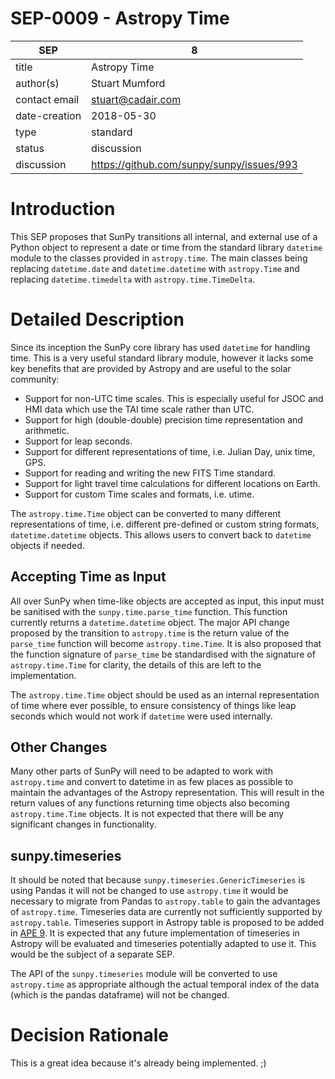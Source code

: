 # SEP-0009 - Astropy Time

| SEP           | 8                                         |
|---------------|-------------------------------------------|
| title         | Astropy Time                              |
| author(s)     | Stuart Mumford                            |
| contact email | stuart@cadair.com                         |
| date-creation | 2018-05-30                                |
| type          | standard                                  |
| status        | discussion                                |
| discussion    | https://github.com/sunpy/sunpy/issues/993 |

# Introduction

This SEP proposes that SunPy transitions all internal, and external use of a
Python object to represent a date or time from the standard library `datetime`
module to the classes provided in `astropy.time`. The main classes being
replacing `datetime.date` and `datetime.datetime` with `astropy.Time` and
replacing `datetime.timedelta` with `astropy.time.TimeDelta`.

# Detailed Description

Since its inception the SunPy core library has used `datetime` for handling
time. This is a very useful standard library module, however it lacks some key
benefits that are provided by Astropy and are useful to the solar community:

- Support for non-UTC time scales. This is especially useful for JSOC and HMI data which use the TAI time scale rather than UTC. 
- Support for high (double-double) precision time representation and arithmetic.
- Support for leap seconds.
- Support for different representations of time, i.e. Julian Day, unix time, GPS.
- Support for reading and writing the new FITS Time standard.
- Support for light travel time calculations for different locations on Earth.
- Support for custom Time scales and formats, i.e. utime.

The `astropy.time.Time` object can be converted to many different
representations of time, i.e. different pre-defined or custom string formats,
`datetime.datetime` objects. This allows users to convert back to `datetime`
objects if needed.


## Accepting Time as Input

All over SunPy when time-like objects are accepted as input, this input must be 
sanitised with the `sunpy.time.parse_time` function. This function currently
returns a `datetime.datetime` object. The major API change proposed by the
transition to `astropy.time` is the return value of the `parse_time` function
will become `astropy.time.Time`. It is also proposed that the function signature
of `parse_time` be standardised with the signature of `astropy.time.Time` for
clarity, the details of this are left to the implementation.

The `astropy.time.Time` object should be used as an internal representation of
time where ever possible, to ensure consistency of things like leap seconds
which would not work if `datetime` were used internally.


## Other Changes

Many other parts of SunPy will need to be adapted to work with `astropy.time`
and convert to datetime in as few places as possible to maintain the advantages
of the Astropy representation. This will result in the return values of any
functions returning time objects also becoming `astropy.time.Time` objects. It
is not expected that there will be any significant changes in functionality.


## sunpy.timeseries

It should be noted that because `sunpy.timeseries.GenericTimeseries` is using
Pandas it will not be changed to use `astropy.time` it would be necessary to
migrate from Pandas to `astropy.table` to gain the advantages of `astropy.time`.
Timeseries data are currently not sufficiently supported by `astropy.table`.
Timeseries support in Astropy table is proposed to be added in 
[APE 9](https://github.com/astropy/astropy-APEs/pull/12). It is expected that any
future implementation of timeseries in Astropy will be evaluated and timeseries
potentially adapted to use it. This would be the subject of a separate SEP.

The API of the `sunpy.timeseries` module will be converted to use `astropy.time`
as appropriate although the actual temporal index of the data (which is the
pandas dataframe) will not be changed.

# Decision Rationale
This is a great idea because it's already being implemented. ;)
